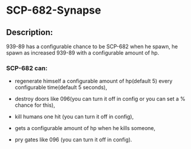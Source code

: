 # SCP-682-Synapse
 ## Description:

939-89 has a configurable chance to be SCP-682 when he spawn,
he spawn as increased 939-89 with a configurable amount of hp.

### SCP-682 can:

- regenerate himself a configurable amount of hp(default 5) every configurable time(default 5 seconds),

- destroy doors like 096(you can turn it off in config or you can set a % chance for this),

- kill humans one hit (you can turn it off in config),

- gets a configurable amount of hp when he kills someone,

- pry gates like 096 (you can turn it off in config).
